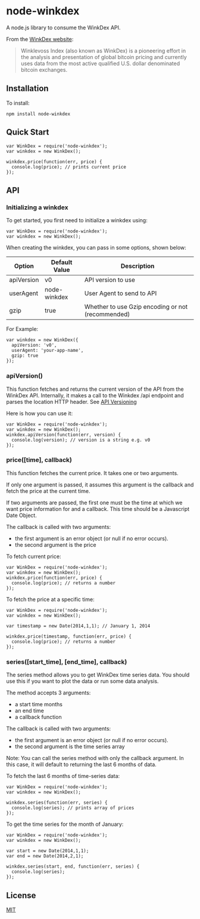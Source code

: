 # node-winkdex

A node.js library to consume the WinkDex API.


From the [WinkDex website](https://winkdex.com):

> Winklevoss Index (also known as WinkDex) is a pioneering effort 
> in the analysis and presentation of global bitcoin pricing and 
> currently uses data from the most active qualified U.S. dollar 
> denominated bitcoin exchanges.

## Installation


To install:

```
npm install node-winkdex
```

## Quick Start


```
var WinkDex = require('node-winkdex');
var winkdex = new WinkDex();

winkdex.price(function(err, price) {
  console.log(price); // prints current price
});
```

## API

### Initializing a winkdex

To get started, you first need to initialize a winkdex using:

```
var WinkDex = require('node-winkdex');
var winkdex = new WinkDex();
```

When creating the winkdex, you can pass in some options, shown below:

| Option        | Default Value | Description                                        |
| ------------- | ------------- | ---------------------------------------------------|
| apiVersion    | v0            | API version to use                                 |
| userAgent     | node-winkdex  | User Agent to send to API                          |
| gzip          | true          | Whether to use Gzip encoding or not (recommended)  |


For Example:

```
var winkdex = new WinkDex({
  apiVersion: 'v0',
  userAgent: 'your-app-name',
  gzip: true
});
```

### apiVersion()

This function fetches and returns the current version of the API from
the WinkDex API. Internally, it makes a call to the Winkdex /api
endpoint and parses the location HTTP header. 
See [API Versioning](http://docs.winkdex.com/#api-versioning)

Here is how you can use it:

```
var WinkDex = require('node-winkdex');
var winkdex = new WinkDex();
winkdex.apiVersion(function(err, version) {
  console.log(version); // version is a string e.g. v0
});
```

### price([time], callback)

This function fetches the current price. It takes one or two arguments.

If only one argument is passed, it assumes this argument is the callback
and fetch the price at the current time.

If two arguments are passed, the first one must be the time at which we
want price information for and a callback. This time should be a
Javascript Date Object.

The callback is called with two arguments: 
* the first argument is an error object (or null if no error occurs). 
* the second argument is the price

To fetch current price:

```
var WinkDex = require('node-winkdex');
var winkdex = new WinkDex();
winkdex.price(function(err, price) {
  console.log(price); // returns a number
});
```

To fetch the price at a specific time:

```
var WinkDex = require('node-winkdex');
var winkdex = new WinkDex();

var timestamp = new Date(2014,1,1); // January 1, 2014

winkdex.price(timestamp, function(err, price) {
  console.log(price); // returns a number
});
```

### series([start_time], [end_time], callback)

The series method allows you to get WinkDex time series data. You should
use this if you want to plot the data or run some data analysis.

The method accepts 3 arguments:
* a start time
  months
* an end time
* a callback function 

The callback is called with two arguments: 
* the first argument is an error object (or null if no error occurs). 
* the second argument is the time series array

Note: You can call the series method with only the callback argument. In
this case, it will default to returning the last 6 months of data.

To fetch the last 6 months of time-series data:

```
var WinkDex = require('node-winkdex');
var winkdex = new WinkDex();

winkdex.series(function(err, series) {
  console.log(series); // prints array of prices
});
```

To get the time series for the month of January:

```
var WinkDex = require('node-winkdex');
var winkdex = new WinkDex();

var start = new Date(2014,1,1);
var end = new Date(2014,2,1);

winkdex.series(start, end, function(err, series) {
  console.log(series);
});
```

## License

[MIT](LICENSE)
